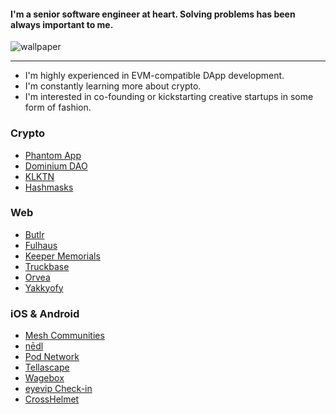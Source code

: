 #### I'm a senior software engineer at heart. Solving problems has been always important to me.

![wallpaper](https://i.ibb.co/CKD1cHH/template.png)

---


- I'm highly experienced in EVM-compatible DApp development.
- I'm constantly learning more about crypto.
- I'm interested in co-founding or kickstarting creative startups in some form of fashion.


### Crypto
- [Phantom App](https://phantom.app/)
- [Dominium DAO](https://dominiumdao.finance)
- [KLKTN](https://klktn.com)
- [Hashmasks](https://thehashmasks.com)

### Web
- [Butlr](https://butlr.io)
- [Fulhaus](https://fulhaus.com)
- [Keeper Memorials](https://www.mykeeper.com/)
- [Truckbase](https://truckbase.ai/)
- [Orvea](https://www.orvea.io/)
- [Yakkyofy](https://www.yakkyofy.com)

### iOS & Android
- [Mesh Communities](https://apps.apple.com/us/app/mesh-communities/id1473534230)
- [nēdl](https://apps.apple.com/us/app/n%C4%93dl-find-voices-be-heard/id1367332698)
- [Pod Network](https://apps.apple.com/us/app/pod-network/id1481372679?ls=1)
- [Tellascape](https://apps.apple.com/us/app/tellascape/id1462461606)
- [Wagebox](https://apps.apple.com/gb/app/wagebox-easy-money-management/id1506631876)
- [eyevip Check-in](https://apps.apple.com/tt/app/eyevip-check-in/id1471634873)
- [CrossHelmet](https://apps.apple.com/tt/app/crosshelmet/id1471310161)
